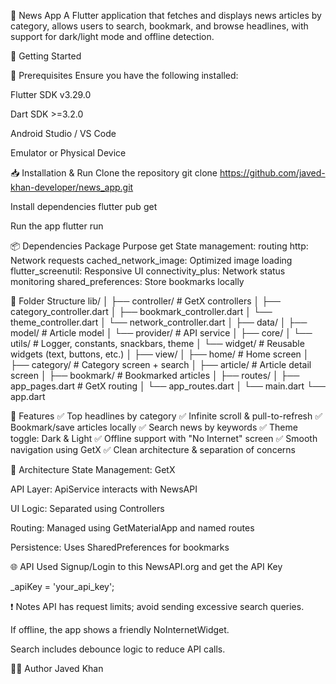 📱 News App
A Flutter application that fetches and displays news articles by category,
allows users to search, bookmark, and browse headlines,
with support for dark/light mode and offline detection.

🚀 Getting Started

🔧 Prerequisites
Ensure you have the following installed:

Flutter SDK v3.29.0

Dart SDK >=3.2.0

Android Studio / VS Code

Emulator or Physical Device

📥 Installation & Run
Clone the repository
git clone https://github.com/javed-khan-developer/news_app.git

Install dependencies
flutter pub get

Run the app
flutter run

📦 Dependencies
Package	Purpose
get	State management: routing
http: Network requests
cached_network_image: Optimized image loading
flutter_screenutil: Responsive UI
connectivity_plus: Network status monitoring
shared_preferences: Store bookmarks locally

📂 Folder Structure
lib/
│
├── controller/         # GetX controllers
│   ├── category_controller.dart
│   ├── bookmark_controller.dart
│   └── theme_controller.dart
│   └── network_controller.dart
│
├── data/
│   ├── model/          # Article model
│   └── provider/       # API service
│
├── core/
│   └── utils/          # Logger, constants, snackbars, theme
│   └── widget/         # Reusable widgets (text, buttons, etc.)
│
├── view/
│   ├── home/           # Home screen
│   ├── category/       # Category screen + search
│   ├── article/        # Article detail screen
│   ├── bookmark/       # Bookmarked articles
│
├── routes/
│   ├── app_pages.dart  # GetX routing
│   └── app_routes.dart
│
└── main.dart
└── app.dart

🎯 Features
✅ Top headlines by category
✅ Infinite scroll & pull-to-refresh
✅ Bookmark/save articles locally
✅ Search news by keywords
✅ Theme toggle: Dark & Light
✅ Offline support with "No Internet" screen
✅ Smooth navigation using GetX
✅ Clean architecture & separation of concerns

🧠 Architecture
State Management: GetX

API Layer: ApiService interacts with NewsAPI

UI Logic: Separated using Controllers 

Routing: Managed using GetMaterialApp and named routes

Persistence: Uses SharedPreferences for bookmarks

🌐 API Used
Signup/Login to this NewsAPI.org and get the API Key

_apiKey = 'your_api_key';

❗ Notes
API has request limits; avoid sending excessive search queries.

If offline, the app shows a friendly NoInternetWidget.

Search includes debounce logic to reduce API calls.

👨‍💻 Author
Javed Khan

